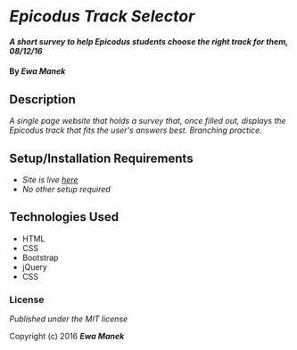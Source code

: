 # _Epicodus Track Selector_

#### _A short survey to help Epicodus students choose the right track for them, 08/12/16_

#### By _**Ewa Manek**_

## Description

_A single page website that holds a survey that, once filled out, displays the Epicodus track that fits the user's answers best. Branching practice._

## Setup/Installation Requirements

* _Site is live [here](http://ewajm.github.io/trackSelect/)_
* _No other setup required_

## Technologies Used

* HTML
* CSS
* Bootstrap
* jQuery
* CSS

### License

*Published under the MIT license*

Copyright (c) 2016 **_Ewa Manek_**
